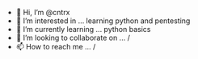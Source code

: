 - 👋 Hi, I’m @cntrx
- 👀 I’m interested in ... learning python and pentesting
- 🌱 I’m currently learning ... python basics
- 💞️ I’m looking to collaborate on ... /
- 📫 How to reach me ... /

<!---
cntrx/cntrx is a ✨ special ✨ repository because its `README.md` (this file) appears on your GitHub profile.
You can click the Preview link to take a look at your changes.
--->
